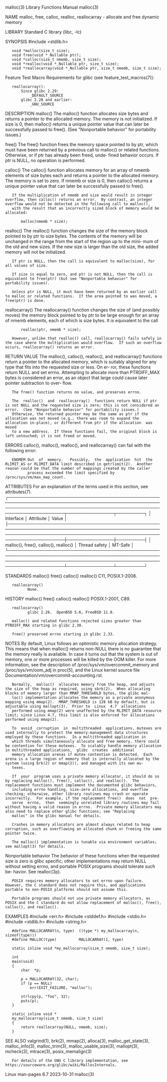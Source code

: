 malloc(3)                                                                                 Library Functions Manual                                                                                malloc(3)

NAME
       malloc, free, calloc, realloc, reallocarray - allocate and free dynamic memory

LIBRARY
       Standard C library (libc, -lc)

SYNOPSIS
       #include <stdlib.h>

       void *malloc(size_t size);
       void free(void *_Nullable ptr);
       void *calloc(size_t nmemb, size_t size);
       void *realloc(void *_Nullable ptr, size_t size);
       void *reallocarray(void *_Nullable ptr, size_t nmemb, size_t size);

   Feature Test Macro Requirements for glibc (see feature_test_macros(7)):

       reallocarray():
           Since glibc 2.29:
               _DEFAULT_SOURCE
           glibc 2.28 and earlier:
               _GNU_SOURCE

DESCRIPTION
   malloc()
       The malloc() function allocates size bytes and returns a pointer to the allocated memory.  The memory is not initialized.  If size is 0, then malloc() returns a unique pointer value that can later
       be successfully passed to free().  (See "Nonportable behavior" for portability issues.)

   free()
       The free() function frees the memory space pointed to by ptr, which must have been returned by a previous call to malloc() or related functions.  Otherwise, or if ptr has already been freed, unde‐
       fined behavior occurs.  If ptr is NULL, no operation is performed.

   calloc()
       The  calloc()  function  allocates  memory for an array of nmemb elements of size bytes each and returns a pointer to the allocated memory.  The memory is set to zero.  If nmemb or size is 0, then
       calloc() returns a unique pointer value that can later be successfully passed to free().

       If the multiplication of nmemb and size would result in integer overflow, then calloc() returns an error.  By contrast, an integer overflow would not be detected in the following call to malloc(),
       with the result that an incorrectly sized block of memory would be allocated:

           malloc(nmemb * size);

   realloc()
       The realloc() function changes the size of the memory block pointed to by ptr to size bytes.  The contents of the memory will be unchanged in the range from the start of the region up to the mini‐
       mum of the old and new sizes.  If the new size is larger than the old size, the added memory will not be initialized.

       If ptr is NULL, then the call is equivalent to malloc(size), for all values of size.

       If size is equal to zero, and ptr is not NULL, then the call is equivalent to free(ptr) (but see "Nonportable behavior" for portability issues).

       Unless ptr is NULL, it must have been returned by an earlier call to malloc or related functions.  If the area pointed to was moved, a free(ptr) is done.

   reallocarray()
       The reallocarray() function changes the size of (and possibly moves) the memory block pointed to by ptr to be large enough for an array of nmemb elements, each of  which  is  size  bytes.   It  is
       equivalent to the call

           realloc(ptr, nmemb * size);

       However, unlike that realloc() call, reallocarray() fails safely in the case where the multiplication would overflow.  If such an overflow occurs, reallocarray() returns an error.

RETURN VALUE
       The  malloc(), calloc(), realloc(), and reallocarray() functions return a pointer to the allocated memory, which is suitably aligned for any type that fits into the requested size or less.  On er‐
       ror, these functions return NULL and set errno.  Attempting to allocate more than PTRDIFF_MAX bytes is considered an error, as an object that large could cause later pointer subtraction  to  over‐
       flow.

       The free() function returns no value, and preserves errno.

       The  realloc()  and  reallocarray()  functions return NULL if ptr is not NULL and the requested size is zero; this is not considered an error.  (See "Nonportable behavior" for portability issues.)
       Otherwise, the returned pointer may be the same as ptr if the allocation was not moved (e.g., there was room to expand the allocation in-place), or different from ptr if the allocation  was  moved
       to a new address.  If these functions fail, the original block is left untouched; it is not freed or moved.

ERRORS
       calloc(), malloc(), realloc(), and reallocarray() can fail with the following error:

       ENOMEM Out  of  memory.   Possibly,  the  application  hit  the RLIMIT_AS or RLIMIT_DATA limit described in getrlimit(2).  Another reason could be that the number of mappings created by the caller
              process exceeded the limit specified by /proc/sys/vm/max_map_count.

ATTRIBUTES
       For an explanation of the terms used in this section, see attributes(7).
       ┌────────────────────────────────────────────────────────────────────────────────────────────────────────────────────────────────────────────────────────────────────────┬───────────────┬─────────┐
       │ Interface                                                                                                                                                              │ Attribute     │ Value   │
       ├────────────────────────────────────────────────────────────────────────────────────────────────────────────────────────────────────────────────────────────────────────┼───────────────┼─────────┤
       │ malloc(), free(), calloc(), realloc()                                                                                                                                  │ Thread safety │ MT-Safe │
       └────────────────────────────────────────────────────────────────────────────────────────────────────────────────────────────────────────────────────────────────────────┴───────────────┴─────────┘

STANDARDS
       malloc()
       free()
       calloc()
       realloc()
              C11, POSIX.1-2008.

       reallocarray()
              None.

HISTORY
       malloc()
       free()
       calloc()
       realloc()
              POSIX.1-2001, C89.

       reallocarray()
              glibc 2.26.  OpenBSD 5.6, FreeBSD 11.0.

       malloc() and related functions rejected sizes greater than PTRDIFF_MAX starting in glibc 2.30.

       free() preserved errno starting in glibc 2.33.

NOTES
       By default, Linux follows an optimistic memory allocation strategy.  This means that when malloc() returns non-NULL there is no guarantee that the memory really is available.  In case it turns out
       that the system is out of memory, one or more processes will be killed by the OOM killer.  For more information, see the description of /proc/sys/vm/overcommit_memory and  /proc/sys/vm/oom_adj  in
       proc(5), and the Linux kernel source file Documentation/vm/overcommit-accounting.rst.

       Normally,  malloc()  allocates memory from the heap, and adjusts the size of the heap as required, using sbrk(2).  When allocating blocks of memory larger than MMAP_THRESHOLD bytes, the glibc mal‐
       loc() implementation allocates the memory as a private anonymous mapping using mmap(2).  MMAP_THRESHOLD is 128 kB by default, but is adjustable using mallopt(3).  Prior to  Linux  4.7  allocations
       performed using mmap(2) were unaffected by the RLIMIT_DATA resource limit; since Linux 4.7, this limit is also enforced for allocations performed using mmap(2).

       To  avoid  corruption  in  multithreaded  applications, mutexes are used internally to protect the memory-management data structures employed by these functions.  In a multithreaded application in
       which threads simultaneously allocate and free memory, there could be contention for these mutexes.  To scalably handle memory allocation in multithreaded applications,  glibc  creates  additional
       memory allocation arenas if mutex contention is detected.  Each arena is a large region of memory that is internally allocated by the system (using brk(2) or mmap(2)), and managed with its own mu‐
       texes.

       If  your  program uses a private memory allocator, it should do so by replacing malloc(), free(), calloc(), and realloc().  The replacement functions must implement the documented glibc behaviors,
       including errno handling, size-zero allocations, and overflow checking; otherwise, other library routines may crash or operate incorrectly.  For example, if the replacement free()  does  not  pre‐
       serve  errno,  then  seemingly unrelated library routines may fail without having a valid reason in errno.  Private memory allocators may also need to replace other glibc functions; see "Replacing
       malloc" in the glibc manual for details.

       Crashes in memory allocators are almost always related to heap corruption, such as overflowing an allocated chunk or freeing the same pointer twice.

       The malloc() implementation is tunable via environment variables; see mallopt(3) for details.

   Nonportable behavior
       The behavior of these functions when the requested size is zero is glibc specific; other implementations may return NULL without setting errno, and portable POSIX programs should tolerate such be‐
       havior.  See realloc(3p).

       POSIX requires memory allocators to set errno upon failure.  However, the C standard does not require this, and applications portable to non-POSIX platforms should not assume this.

       Portable programs should not use private memory allocators, as POSIX and the C standard do not allow replacement of malloc(), free(), calloc(), and realloc().

EXAMPLES
       #include <err.h>
       #include <stddef.h>
       #include <stdio.h>
       #include <stdlib.h>
       #include <string.h>

       #define MALLOCARRAY(n, type)  ((type *) my_mallocarray(n, sizeof(type)))
       #define MALLOC(type)          MALLOCARRAY(1, type)

       static inline void *my_mallocarray(size_t nmemb, size_t size);

       int
       main(void)
       {
           char  *p;

           p = MALLOCARRAY(32, char);
           if (p == NULL)
               err(EXIT_FAILURE, "malloc");

           strlcpy(p, "foo", 32);
           puts(p);
       }

       static inline void *
       my_mallocarray(size_t nmemb, size_t size)
       {
           return reallocarray(NULL, nmemb, size);
       }

SEE ALSO
       valgrind(1), brk(2), mmap(2), alloca(3), malloc_get_state(3), malloc_info(3), malloc_trim(3), malloc_usable_size(3), mallopt(3), mcheck(3), mtrace(3), posix_memalign(3)

       For details of the GNU C library implementation, see https://sourceware.org/glibc/wiki/MallocInternals.

Linux man-pages 6.7                                                                              2023-10-31                                                                                       malloc(3)
